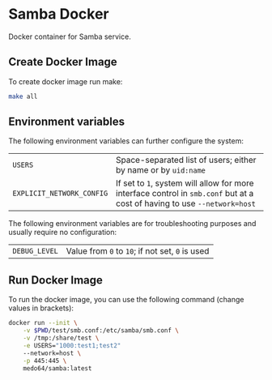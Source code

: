 # Samba Docker

Docker container for Samba service.


## Create Docker Image

To create docker image run make:
~~~bash
make all
~~~


## Environment variables

The following environment variables can further configure the system:

|                           |                                                                |
|---------------------------|----------------------------------------------------------------|
| `USERS`                   | Space-separated list of users; either by name or by `uid:name` |
| `EXPLICIT_NETWORK_CONFIG` | If set to `1`, system will allow for more interface control in `smb.conf` but at a cost of having to use `--network=host` |

The following environment variables are for troubleshooting purposes and
usually require no configuration:

|                     |                                                 |
|---------------------|-------------------------------------------------|
| `DEBUG_LEVEL`       | Value from `0` to `10`; if not set, `0` is used |


## Run Docker Image

To run the docker image, you can use the following command (change values in
brackets):
~~~bash
docker run --init \
    -v $PWD/test/smb.conf:/etc/samba/smb.conf \
    -v /tmp:/share/test \
    -e USERS="1000:test1;test2"
    --network=host \
    -p 445:445 \
    medo64/samba:latest
~~~
